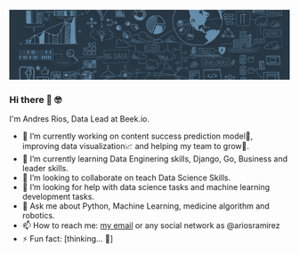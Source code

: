 ![baner](images/github_background.jpg)

### Hi there 👋 🤓
I'm Andres Rios, Data Lead at Beek.io.

- 🔭 I’m currently working on content success prediction model🤖, improving data visualization📈 and helping my team to grow🚀.  
- 🌱 I’m currently learning Data Enginering skills, Django, Go, Business and leader skills.
- 👯 I’m looking to collaborate on teach Data Science Skills.
- 🤔 I’m looking for help with data science tasks and machine learning development tasks.
- 💬 Ask me about Python, Machine Learning, medicine algorithm and robotics. 
- 📫 How to reach me: [my email](mailto:andres.rios.4126@gmail.com) or any social network as @ariosramirez 
- ⚡ Fun fact: [thinking... 🤔] 
